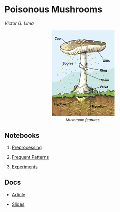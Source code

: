 # Poisonous Mushrooms

*Victor G. Lima*


<p align="center">
  <img src="./figs/mushroom_features.png" alt="Mushroom features" width="200"/>
  <br>
  <small><i>Mushroom features.</i></small>
</p>


## Notebooks

1. <a href="./notebooks/1-preprocessing.ipynb">Preprocessing</a>

2. <a href="./notebooks/2-patterns.ipynb">Frequent Patterns</a>

3. <a href="./notebooks/3-experiments.ipynb">Experiments</a>

## Docs

- <a href="./docs/article.pdf">Article</a>

- <a href="./docs/slides.pdf">Slides</a>